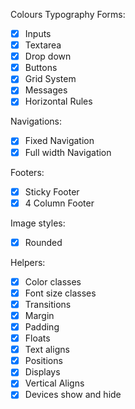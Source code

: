 Colours
Typography
Forms:
- [x] Inputs
- [x] Textarea
- [x] Drop down
- [x] Buttons
- [x] Grid System
- [x] Messages
- [x] Horizontal Rules

Navigations:
- [x] Fixed Navigation
- [x] Full width Navigation

Footers:
- [x] Sticky Footer
- [x] 4 Column Footer

Image styles:
- [x] Rounded

Helpers:
- [x] Color classes
- [x] Font size classes
- [x] Transitions
- [x] Margin
- [x] Padding
- [x] Floats
- [x] Text aligns
- [x] Positions
- [x] Displays
- [x] Vertical Aligns
- [x] Devices show and hide